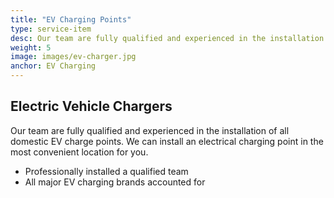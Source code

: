 ```yaml
---
title: "EV Charging Points"
type: service-item
desc: Our team are fully qualified and experienced in the installation of all domestic EV charge points.
weight: 5
image: images/ev-charger.jpg
anchor: EV Charging
---
```


## Electric Vehicle Chargers
Our team are fully qualified and experienced in the installation of all domestic EV charge points. We can install an electrical charging point in the most convenient location for you.

* Professionally installed a qualified team
* All major EV charging brands accounted for


